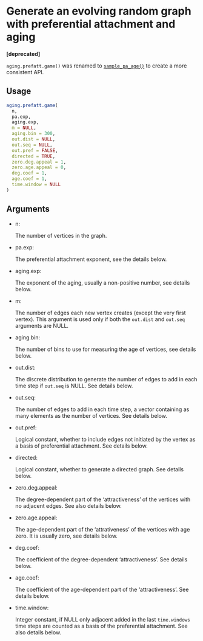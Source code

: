 # Generate an evolving random graph with preferential attachment and aging

**\[deprecated\]**

`aging.prefatt.game()` was renamed to
[`sample_pa_age()`](https://r.igraph.org/reference/sample_pa_age.md) to
create a more consistent API.

## Usage

``` r
aging.prefatt.game(
  n,
  pa.exp,
  aging.exp,
  m = NULL,
  aging.bin = 300,
  out.dist = NULL,
  out.seq = NULL,
  out.pref = FALSE,
  directed = TRUE,
  zero.deg.appeal = 1,
  zero.age.appeal = 0,
  deg.coef = 1,
  age.coef = 1,
  time.window = NULL
)
```

## Arguments

- n:

  The number of vertices in the graph.

- pa.exp:

  The preferential attachment exponent, see the details below.

- aging.exp:

  The exponent of the aging, usually a non-positive number, see details
  below.

- m:

  The number of edges each new vertex creates (except the very first
  vertex). This argument is used only if both the `out.dist` and
  `out.seq` arguments are NULL.

- aging.bin:

  The number of bins to use for measuring the age of vertices, see
  details below.

- out.dist:

  The discrete distribution to generate the number of edges to add in
  each time step if `out.seq` is NULL. See details below.

- out.seq:

  The number of edges to add in each time step, a vector containing as
  many elements as the number of vertices. See details below.

- out.pref:

  Logical constant, whether to include edges not initiated by the vertex
  as a basis of preferential attachment. See details below.

- directed:

  Logical constant, whether to generate a directed graph. See details
  below.

- zero.deg.appeal:

  The degree-dependent part of the ‘attractiveness’ of the vertices with
  no adjacent edges. See also details below.

- zero.age.appeal:

  The age-dependent part of the ‘attrativeness’ of the vertices with age
  zero. It is usually zero, see details below.

- deg.coef:

  The coefficient of the degree-dependent ‘attractiveness’. See details
  below.

- age.coef:

  The coefficient of the age-dependent part of the ‘attractiveness’. See
  details below.

- time.window:

  Integer constant, if NULL only adjacent added in the last
  `time.windows` time steps are counted as a basis of the preferential
  attachment. See also details below.
